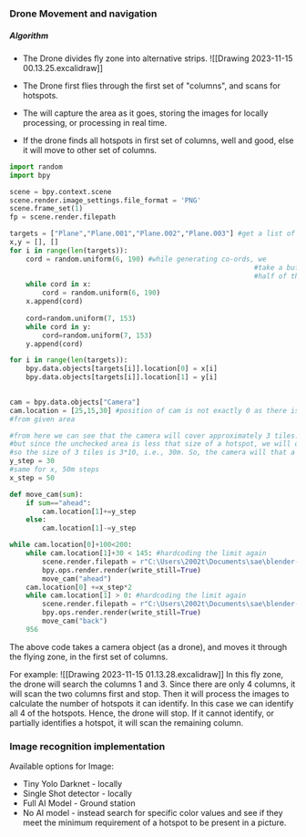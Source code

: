 ### Drone Movement and navigation

##### Algorithm
- The Drone divides fly zone into alternative strips.
![[Drawing 2023-11-15 00.13.25.excalidraw]]

- The Drone first flies through the first set of "columns", and scans for hotspots.
- The will capture the area as it goes, storing the images for locally processing, or processing in real time.
- If the drone finds all hotspots in first set of columns, well and good, else it will move to other set of columns.

```python
import random
import bpy

scene = bpy.context.scene
scene.render.image_settings.file_format = 'PNG'
scene.frame_set(1)
fp = scene.render.filepath

targets = ["Plane","Plane.001","Plane.002","Plane.003"] #get a list of all targets
x,y = [], []
for i in range(len(targets)):
    cord = random.uniform(6, 190) #while generating co-ords, we
                                                            #take a buffer of 1 meter, 
                                                            #half of the "target" side
    while cord in x:
        cord = random.uniform(6, 190)
    x.append(cord)   
                                             
    cord=random.uniform(7, 153)
    while cord in y:
        cord=random.uniform(7, 153)
    y.append(cord)

for i in range(len(targets)):
    bpy.data.objects[targets[i]].location[0] = x[i]
    bpy.data.objects[targets[i]].location[1] = y[i]
    

cam = bpy.data.objects["Camera"]
cam.location = [25,15,30] #position of cam is not exactly 0 as there is no ground apart
#from given area

#from here we can see that the camera will cover approximately 3 tiles. A bit less,
#but since the unchecked area is less that size of a hotspot, we will overlook it.
#so the size of 3 tiles is 3*10, i.e., 30m. So, the camera will that a step of 30m.
y_step = 30
#same for x, 50m steps
x_step = 50

def move_cam(sum):
    if sum=="ahead":
        cam.location[1]+=y_step
    else:
        cam.location[1]-=y_step

while cam.location[0]+100<200:
    while cam.location[1]+30 < 145: #hardcoding the limit again
        scene.render.filepath = r"C:\Users\2002t\Documents\sae\blender-renders\\"+str(cam.location[0])+str(cam.location[1])+".png"
        bpy.ops.render.render(write_still=True)
        move_cam("ahead")
    cam.location[0] +=x_step*2
    while cam.location[1] > 0: #hardcoding the limit again
        scene.render.filepath = r"C:\Users\2002t\Documents\sae\blender-renders\\"+str(cam.location[0])+str(cam.location[1])+".png"
        bpy.ops.render.render(write_still=True)
        move_cam("back")
    956
```

The above code takes a camera object (as a drone), and moves it through the flying zone, in the first set of columns. 

For example:
![[Drawing 2023-11-15 01.13.28.excalidraw]]
In this fly zone, the drone will search the columns 1 and 3. Since there are only 4 columns, it will scan the two columns first and stop. Then it will process the images to calculate the number of hotspots it can identify.
In this case we can identify all 4 of the hotspots. Hence, the drone will stop. If it cannot identify, or partially identifies a hotspot, it will scan the remaining column.

### Image recognition implementation

Available options for Image:
- Tiny Yolo Darknet - locally
- Single Shot detector - locally
- Full AI Model - Ground station
- No AI model - instead search for specific color values and see if they meet the minimum requirement of a hotspot to be present in a picture.